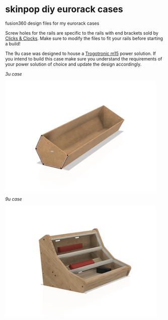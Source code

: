 # skinpop diy eurorack cases
fusion360 design files for my eurorack cases

Screw holes for the rails are specific to the rails with end brackets sold by [Clicks & Clocks](https://clicksclocks.de/). 
Make sure to modify the files to fit your rails before starting a build!

The 9u case was designed to house a [Trogotronic m15](https://www.trogotronic.com/product/m15/) power solution. If you intend to build this case make sure you understand the requirements of your power solution of choice and update the design accordingly. 

*3u case*

<img src="3u.jpg" width="480"/>

*9u case*

<img src="9u.jpg" width="480"/>


